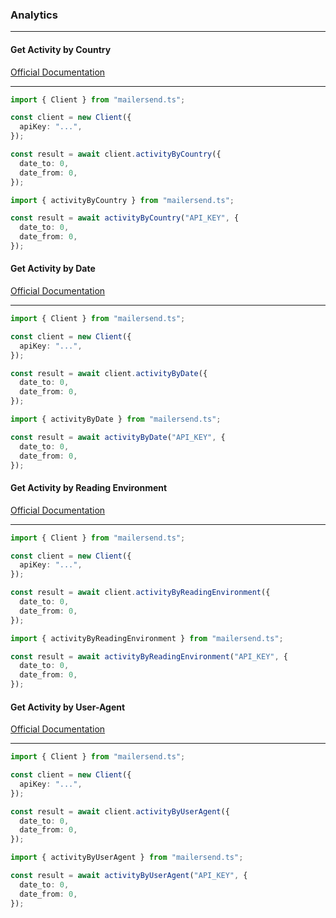 ### Analytics

---

#### Get Activity by Country

[Official Documentation](https://developers.mailersend.com/api/v1/analytics.html#opens-by-country)

---

```typescript
import { Client } from "mailersend.ts";

const client = new Client({
  apiKey: "...",
});

const result = await client.activityByCountry({
  date_to: 0,
  date_from: 0,
});
```

```typescript
import { activityByCountry } from "mailersend.ts";

const result = await activityByCountry("API_KEY", {
  date_to: 0,
  date_from: 0,
});
```

#### Get Activity by Date

[Official Documentation](https://developers.mailersend.com/api/v1/analytics.html#activity-data-by-date)

---

```typescript
import { Client } from "mailersend.ts";

const client = new Client({
  apiKey: "...",
});

const result = await client.activityByDate({
  date_to: 0,
  date_from: 0,
});
```

```typescript
import { activityByDate } from "mailersend.ts";

const result = await activityByDate("API_KEY", {
  date_to: 0,
  date_from: 0,
});
```

#### Get Activity by Reading Environment

[Official Documentation](https://developers.mailersend.com/api/v1/analytics.html#opens-by-reading-environment)

---

```typescript
import { Client } from "mailersend.ts";

const client = new Client({
  apiKey: "...",
});

const result = await client.activityByReadingEnvironment({
  date_to: 0,
  date_from: 0,
});
```

```typescript
import { activityByReadingEnvironment } from "mailersend.ts";

const result = await activityByReadingEnvironment("API_KEY", {
  date_to: 0,
  date_from: 0,
});
```

#### Get Activity by User-Agent

[Official Documentation](https://developers.mailersend.com/api/v1/analytics.html#opens-by-user-agent-name)

---

```typescript
import { Client } from "mailersend.ts";

const client = new Client({
  apiKey: "...",
});

const result = await client.activityByUserAgent({
  date_to: 0,
  date_from: 0,
});
```

```typescript
import { activityByUserAgent } from "mailersend.ts";

const result = await activityByUserAgent("API_KEY", {
  date_to: 0,
  date_from: 0,
});
```

